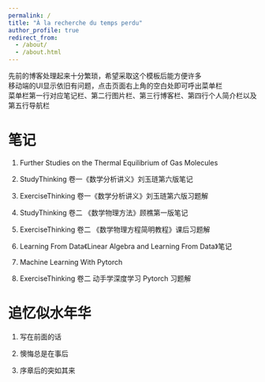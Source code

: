 ```yaml
---
permalink: /
title: "À la recherche du temps perdu"
author_profile: true
redirect_from: 
  - /about/
  - /about.html
---
```


先前的博客处理起来十分繁琐，希望采取这个模板后能方便许多  
移动端的UI显示依旧有问题，点击页面右上角的空白处即可呼出菜单栏  
菜单栏第一行对应笔记栏、第二行图片栏、第三行博客栏、第四行个人简介栏以及第五行导航栏  

笔记
======
1. Further Studies on the Thermal Equilibrium of Gas Molecules  

1. StudyThinking 卷一《数学分析讲义》刘玉琏第六版笔记  

1. ExerciseThinking 卷一《数学分析讲义》刘玉琏第六版习题解  

1. StudyThinking 卷二 《数学物理方法》顾樵第一版笔记
   
1. ExerciseThinking 卷二 《数学物理方程简明教程》课后习题解   

1. Learning From Data《Linear Algebra and Learning From Data》笔记  
  
1. Machine Learning With Pytorch  

1. ExerciseThinking 卷二 动手学深度学习 Pytorch 习题解  





追忆似水年华
======
1. 写在前面的话

1. 懊悔总是在事后

1. 序章后的突如其来


